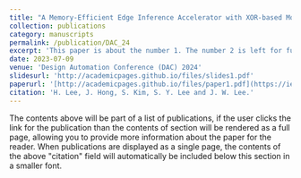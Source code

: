 ```yaml
---
title: "A Memory-Efficient Edge Inference Accelerator with XOR-based Model Compression"
collection: publications
category: manuscripts
permalink: /publication/DAC_24
excerpt: 'This paper is about the number 1. The number 2 is left for future work.'
date: 2023-07-09
venue: 'Design Automation Conference (DAC) 2024'
slidesurl: 'http://academicpages.github.io/files/slides1.pdf'
paperurl: '[http://academicpages.github.io/files/paper1.pdf](https://ieeexplore.ieee.org/stamp/stamp.jsp?tp=&arnumber=10248005)'
citation: 'H. Lee, J. Hong, S. Kim, S. Y. Lee and J. W. Lee.'
---
```


The contents above will be part of a list of publications, if the user clicks the link for the publication than the contents of section will be rendered as a full page, allowing you to provide more information about the paper for the reader. When publications are displayed as a single page, the contents of the above "citation" field will automatically be included below this section in a smaller font.
